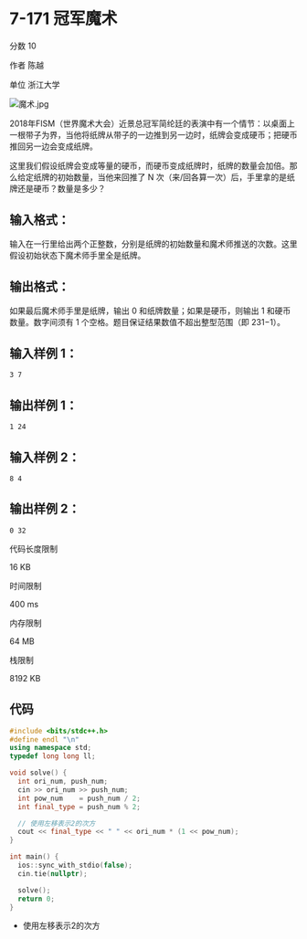 # **7-171 冠军魔术**

分数 10

作者 陈越

单位 浙江大学

![魔术.jpg](https://gitee.com/chen-houchao/images/raw/master/img/20250221184739658.jpeg)

2018年FISM（世界魔术大会）近景总冠军简纶廷的表演中有一个情节：以桌面上一根带子为界，当他将纸牌从带子的一边推到另一边时，纸牌会变成硬币；把硬币推回另一边会变成纸牌。

这里我们假设纸牌会变成等量的硬币，而硬币变成纸牌时，纸牌的数量会加倍。那么给定纸牌的初始数量，当他来回推了 N 次（来/回各算一次）后，手里拿的是纸牌还是硬币？数量是多少？

## 输入格式：

输入在一行里给出两个正整数，分别是纸牌的初始数量和魔术师推送的次数。这里假设初始状态下魔术师手里全是纸牌。

## 输出格式：

如果最后魔术师手里是纸牌，输出 0 和纸牌数量；如果是硬币，则输出 1 和硬币数量。数字间须有 1 个空格。题目保证结果数值不超出整型范围（即 231−1）。

## 输入样例 1：

```in
3 7
```

## 输出样例 1：

```out
1 24
```

## 输入样例 2：

```in
8 4
```

## 输出样例 2：

```out
0 32
```

代码长度限制

16 KB

时间限制

400 ms

内存限制

64 MB

栈限制

8192 KB

## 代码

```cpp
#include <bits/stdc++.h>
#define endl "\n"
using namespace std;
typedef long long ll;

void solve() {
  int ori_num, push_num;
  cin >> ori_num >> push_num;
  int pow_num    = push_num / 2;
  int final_type = push_num % 2;

  // 使用左移表示2的次方
  cout << final_type << " " << ori_num * (1 << pow_num);
}

int main() {
  ios::sync_with_stdio(false);
  cin.tie(nullptr);

  solve();
  return 0;
}
```

- 使用左移表示2的次方